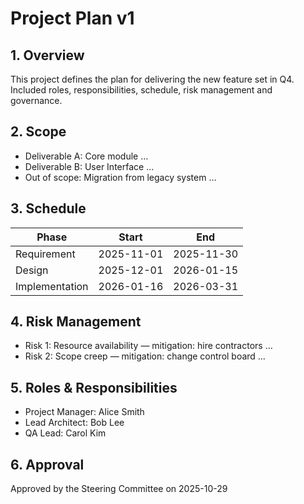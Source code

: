 # Project Plan v1

## 1. Overview

This project defines the plan for delivering the new feature set in Q4. Included roles, responsibilities, schedule, risk management and governance.

## 2. Scope

- Deliverable A: Core module …
- Deliverable B: User Interface …
- Out of scope: Migration from legacy system …

## 3. Schedule

| Phase          | Start      | End        |
| -------------- | ---------- | ---------- |
| Requirement    | 2025-11-01 | 2025-11-30 |
| Design         | 2025-12-01 | 2026-01-15 |
| Implementation | 2026-01-16 | 2026-03-31 |

## 4. Risk Management

- Risk 1: Resource availability — mitigation: hire contractors …
- Risk 2: Scope creep — mitigation: change control board …

## 5. Roles & Responsibilities

- Project Manager: Alice Smith
- Lead Architect: Bob Lee
- QA Lead: Carol Kim

## 6. Approval

Approved by the Steering Committee on 2025-10-29
